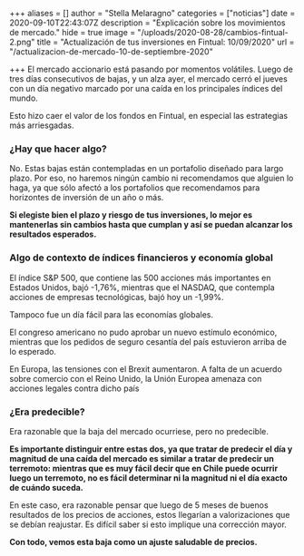 +++
aliases = []
author = "Stella Melaragno"
categories = ["noticias"]
date = 2020-09-10T22:43:07Z
description = "Explicación sobre los movimientos de mercado."
hide = true
image = "/uploads/2020-08-28/cambios-fintual-2.png"
title = "Actualización de tus inversiones en Fintual: 10/09/2020"
url = "/actualizacion-de-mercado-10-de-septiembre-2020"

+++
El mercado accionario está pasando por momentos volátiles. Luego de tres días consecutivos de bajas, y un alza ayer, el mercado cerró el jueves con un día negativo marcado por una caída en los principales índices del mundo.

Esto hizo caer el valor de los fondos en Fintual, en especial las estrategias más arriesgadas.

### ¿Hay que hacer algo?

No. Estas bajas están contempladas en un portafolio diseñado para largo plazo. Por eso, no haremos ningún cambio ni recomendamos que alguien lo haga, ya que sólo afectó a los portafolios que recomendamos para horizontes de inversión de un año o más.

**Si elegiste bien el plazo y riesgo de tus inversiones, lo mejor es mantenerlas sin cambios hasta que cumplan y así se puedan alcanzar los resultados esperados.**

### Algo de contexto de índices financieros y economía global

El índice S&P 500, que contiene las 500 acciones más importantes en Estados Unidos, bajó -1,76%, mientras que el NASDAQ, que contempla acciones de empresas tecnológicas, bajó hoy un -1,99%.

Tampoco fue un día fácil para las economías globales.

El congreso americano no pudo aprobar un nuevo estímulo económico, mientras que los pedidos de seguro cesantía del país estuvieron arriba de lo esperado.

En Europa, las tensiones con el Brexit aumentaron. A falta de un acuerdo sobre comercio con el Reino Unido, la Unión Europea amenaza con acciones legales contra dicho país

### ¿Era predecible?

Era razonable que la baja del mercado ocurriese, pero no predecible.

**Es importante distinguir entre estas dos, ya que tratar de predecir el día y magnitud de una caída del mercado es similar a tratar de predecir un terremoto: mientras que es muy fácil decir que en Chile puede ocurrir luego un terremoto, no es fácil determinar ni la magnitud ni el día exacto de cuándo suceda.**

En este caso, era razonable pensar que luego de 5 meses de buenos resultados de los precios de acciones, estos llegarían a valorizaciones que se debían reajustar. Es difícil saber si esto implique una corrección mayor.

**Con todo, vemos esta baja como un ajuste saludable de precios.**
